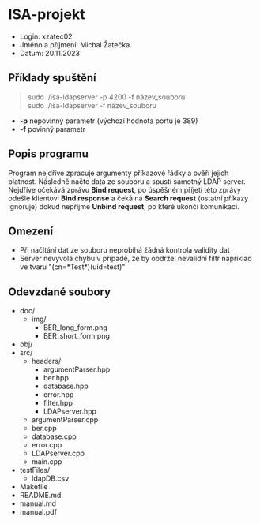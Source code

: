 # ISA-projekt

* Login: xzatec02
* Jméno a příjmení: Michal Žatečka
* Datum: 20.11.2023

## Příklady spuštění
> sudo ./isa-ldapserver -p 4200 -f název_souboru   
> sudo ./isa-ldapserver -f název_souboru

* **-p** nepovinný parametr (výchozí hodnota portu je 389)
* **-f** povinný parametr

## Popis programu
Program nejdříve zpracuje argumenty příkazové řádky a ověří jejich platnost. Následně načte data ze souboru a spustí samotný LDAP server.  
Nejdříve očekává zprávu **Bind request**, po úspěšném příjetí této zprávy odešle klientovi **Bind response** a čeká na **Search request** (ostatní příkazy ignoruje) dokud nepřijme **Unbind request**, po které ukončí komunikaci.

## Omezení
* Při načítání dat ze souboru neprobíhá žádná kontrola validity dat
* Server nevyvolá chybu v případě, že by obdržel nevalidní filtr například ve tvaru "(cn=\*Test\*)(uid=test)"

## Odevzdané soubory
* doc/
  * img/
    * BER_long_form.png
    * BER_short_form.png
* obj/
* src/
  * headers/
    * argumentParser.hpp
    * ber.hpp
    * database.hpp
    * error.hpp
    * filter.hpp
    * LDAPserver.hpp
  * argumentParser.cpp
  * ber.cpp
  * database.cpp
  * error.cpp
  * LDAPserver.cpp
  * main.cpp
* testFiles/
  * ldapDB.csv
* Makefile
* README.md
* manual.md
* manual.pdf